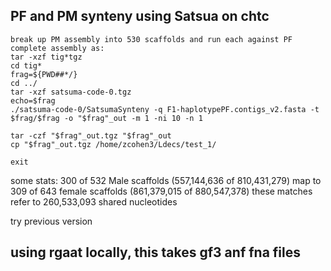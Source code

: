 ## PF and PM synteny using Satsua on chtc
```
break up PM assembly into 530 scaffolds and run each against PF complete assembly as:
tar -xzf tig*tgz
cd tig*
frag=${PWD##*/}
cd ../
tar -xzf satsuma-code-0.tgz
echo=$frag
./satsuma-code-0/SatsumaSynteny -q F1-haplotypePF.contigs_v2.fasta -t $frag/$frag -o "$frag"_out -m 1 -ni 10 -n 1

tar -czf "$frag"_out.tgz "$frag"_out
cp "$frag"_out.tgz /home/zcohen3/Ldecs/test_1/

exit
```

some stats: 300 of 532 Male scaffolds (557,144,636 of 810,431,279) map to 309 of 643 female scaffolds (861,379,015 of 880,547,378)
these matches refer to 260,533,093 shared nucleotides 

try previous version 


## using rgaat locally, this takes gf3 anf fna files 
